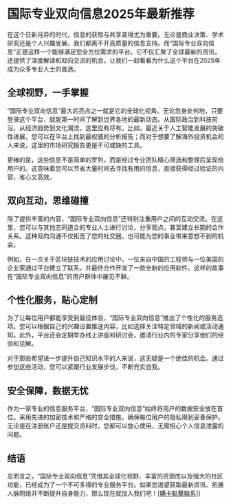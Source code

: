 # 国际专业双向信息2025年最新推荐

在这个日新月异的时代，信息的获取与共享变得尤为重要。无论是商业决策、学术研究还是个人兴趣发展，我们都离不开高质量的信息支持。而“国际专业双向信息”正是这样一个能够满足您全方位需求的平台。它不仅汇聚了全球最新的资讯，还提供了深度解读和双向交流的机会。让我们一起看看为什么这个平台在2025年成为众多专业人士的首选。

## 全球视野，一手掌握

“国际专业双向信息”最大的亮点之一就是它的全球化视角。无论您身处何地，只要登录这个平台，就能第一时间了解到世界各地的最新动态。从国际政治到科技前沿，从经济趋势到文化潮流，这里应有尽有。比如，最近关于人工智能发展的突破性进展，您可以在平台上找到最权威的分析报告；而对于想要了解海外投资机会的人来说，这里的市场研究报告更是不可或缺的工具。

更棒的是，这些信息不是简单的罗列，而是经过专业团队精心筛选和整理后呈现给用户的。这意味着您可以节省大量时间去寻找有用的信息，直接获得经过验证的内容，省心又高效。

## 双向互动，思维碰撞

除了提供丰富的内容，“国际专业双向信息”还特别注重用户之间的互动交流。在这里，您可以与其他志同道合的专业人士进行讨论，分享观点，甚至建立长期的合作关系。这种双向沟通不仅拓宽了您的社交圈，也可能为您的事业带来意想不到的机会。

例如，在一次关于区块链技术的应用讨论中，一位来自中国的工程师与一位美国的企业家通过平台建立了联系，并最终合作开发了一款全新的应用软件。这样的故事在“国际专业双向信息”的用户群体中屡见不鲜。

## 个性化服务，贴心定制

为了让每位用户都能享受到最佳体验，“国际专业双向信息”推出了个性化的服务选项。您可以根据自己的兴趣设置推送内容，比如选择关注特定领域的新闻或活动通知。此外，平台还会定期举办线上讲座和研讨会，邀请行业内的专家分享他们的经验和见解。

对于那些希望进一步提升自己知识水平的人来说，这无疑是一个绝佳的机会。通过参加这些活动，您可以紧跟行业发展步伐，不断充实自我。

## 安全保障，数据无忧

作为一家专业的信息服务平台，“国际专业双向信息”始终将用户的数据安全放在首位。采用先进的加密技术和严格的安全措施，确保每位用户的隐私得到妥善保护。无论是在注册账户还是提交资料时，您都可以放心使用，无需担心个人信息泄露的问题。

## 结语

总而言之，“国际专业双向信息”凭借其全球化视野、丰富的资源库以及强大的社区功能，已经成为了一个不可多得的专业服务平台。如果您渴望获取最新资讯、拓展人脉网络并不断提升自身能力，那么现在就加入我们吧！[[購卡點擊聯系](https://t.me/s/SXDXQF)]]